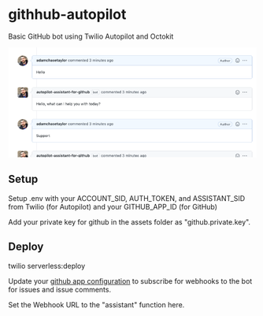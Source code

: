 # githhub-autopilot

Basic GitHub bot using Twilio Autopilot and Octokit

![Screenshot](/ScreenShot.png)

## Setup

Setup .env with your ACCOUNT_SID, AUTH_TOKEN, and ASSISTANT_SID from Twilio (for Autopilot) and your GITHUB_APP_ID (for GitHub)

Add your private key for github in the assets folder as "github.private.key".

## Deploy

twilio serverless:deploy

Update your [github app configuration](https://github.com/settings/apps/) to subscribe for webhooks to the bot for issues and issue comments.

Set the Webhook URL to the "assistant" function here.